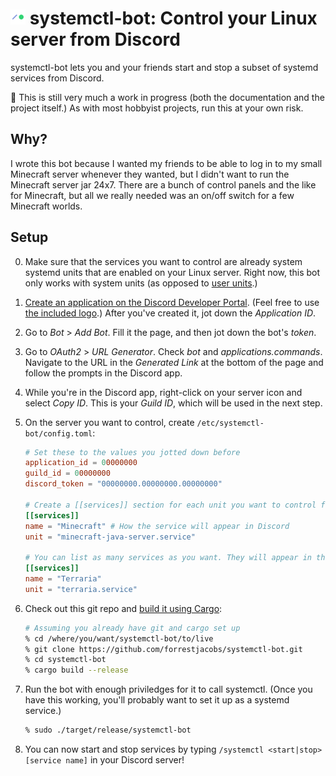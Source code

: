 # <img src="./logo.png" height="24px" alt="systemctl-bot logo"> **systemctl-bot**: Control your Linux server from Discord

systemctl-bot lets you and your friends start and stop a subset of systemd services from Discord.

🚧 This is still very much a work in progress (both the documentation and the project itself.) As with most hobbyist projects, run this at your own risk.

## Why?

I wrote this bot because I wanted my friends to be able to log in to my small Minecraft server whenever they wanted, but I didn't want to run the Minecraft server jar 24x7. There are a bunch of control panels and the like for Minecraft, but all we really needed was an on/off switch for a few Minecraft worlds.

## Setup

 0. Make sure that the services you want to control are already system systemd units that are enabled on your Linux server. Right now, this bot only works with system units (as opposed to [user units](https://wiki.archlinux.org/title/Systemd/User).)

 1. [Create an application on the Discord Developer Portal](https://discord.com/developers/applications). (Feel free to use [the included logo](./logo.png).) After you've created it, jot down the _Application ID_.

 2. Go to _Bot_ > _Add Bot_. Fill it the page, and then jot down the bot's _token_.

 3. Go to _OAuth2_ > _URL Generator_. Check _bot_ and _applications.commands_. Navigate to the URL in the _Generated Link_ at the bottom of the page and follow the prompts in the Discord app.

 4. While you're in the Discord app, right-click on your server icon and select _Copy ID_. This is your _Guild ID_, which will be used in the next step.

 5. On the server you want to control, create `/etc/systemctl-bot/config.toml`:

    ```toml
    # Set these to the values you jotted down before
    application_id = 00000000
    guild_id = 00000000
    discord_token = "00000000.00000000.00000000"

    # Create a [[services]] section for each unit you want to control from Discord
    [[services]]
    name = "Minecraft" # How the service will appear in Discord
    unit = "minecraft-java-server.service"

    # You can list as many services as you want. They will appear in the same order in Discord's autocomplete list.
    [[services]]
    name = "Terraria"
    unit = "terraria.service"
    ```

 6. Check out this git repo and [build it using Cargo](https://doc.rust-lang.org/cargo/commands/cargo-build.html):

    ```sh
    # Assuming you already have git and cargo set up
    % cd /where/you/want/systemctl-bot/to/live
    % git clone https://github.com/forrestjacobs/systemctl-bot.git
    % cd systemctl-bot
    % cargo build --release
    ```

 7. Run the bot with enough priviledges for it to call systemctl. (Once you have this working, you'll probably want to set it up as a systemd service.)

    ```sh
    % sudo ./target/release/systemctl-bot
    ```

 8. You can now start and stop services by typing `/systemctl <start|stop> [service name]` in your Discord server!
